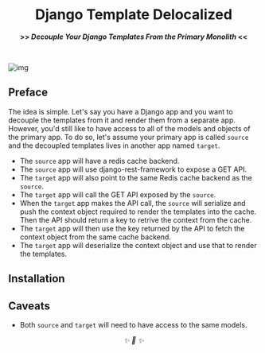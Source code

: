 <div align="center">

<h1>Django Template Delocalized</h1>
<strong>>> <i>Decouple Your Django Templates From the Primary Monolith</i> <<</strong>

&nbsp;

</div>

![img](https://user-images.githubusercontent.com/30027932/122619075-6a87b700-d0b1-11eb-9d6b-355446910cc1.png)



## Preface

The idea is simple. Let's say you have a Django app and you want to decouple the templates from it and render them from a separate app. However, you'd still like to have access to all of the models and objects of the primary app. To do so, let's assume your primary app is called `source` and the decoupled templates lives in another app named `target`.

* The `source` app will have a redis cache backend.
* The `source` app will use django-rest-framework to expose a GET API.
* The `target` app will also point to the same Redis cache backend as the `source`.
* The `target` app will call the GET API exposed by the `source`.
* When the `target` app makes the API call, the `source` will serialize and push the context object required to render the templates into the cache. Then the API should return a key to retrive the context from the cache.
* The `target` app will then use the key returned by the API to fetch the context object from the same cache backend.
* The `target` app will deserialize the context object and use that to render the templates.

## Installation


## Caveats

* Both `source` and `target` will need to have access to the same models. 



<div align="center">
<i> ✨ 🍰 ✨ </i>
</div>
